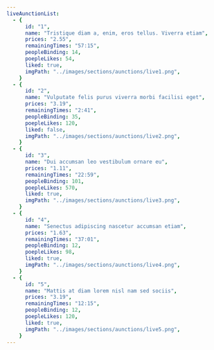 ```yaml
---
liveAunctionList:
  - {
      id: "1",
      name: "Tristique diam a, enim, eros tellus. Viverra etiam",
      prices: "2.55",
      remainingTimes: "57:15",
      peopleBinding: 14,
      poepleLikes: 54,
      liked: true,
      imgPath: "../images/sections/aunctions/live1.png",
    }
  - {
      id: "2",
      name: "Vulputate felis purus viverra morbi facilisi eget",
      prices: "3.19",
      remainingTimes: "2:41",
      peopleBinding: 35,
      poepleLikes: 120,
      liked: false,
      imgPath: "../images/sections/aunctions/live2.png",
    }
  - {
      id: "3",
      name: "Dui accumsan leo vestibulum ornare eu",
      prices: "1.11",
      remainingTimes: "22:59",
      peopleBinding: 101,
      poepleLikes: 570,
      liked: true,
      imgPath: "../images/sections/aunctions/live3.png",
    }
  - {
      id: "4",
      name: "Senectus adipiscing nascetur accumsan etiam",
      prices: "1.63",
      remainingTimes: "37:01",
      peopleBinding: 12,
      poepleLikes: 98,
      liked: true,
      imgPath: "../images/sections/aunctions/live4.png",
    }
  - {
      id: "5",
      name: "Mattis at diam lorem nisl nam sed sociis",
      prices: "3.19",
      remainingTimes: "12:15",
      peopleBinding: 12,
      poepleLikes: 120,
      liked: true,
      imgPath: "../images/sections/aunctions/live5.png",
    }
---
```

